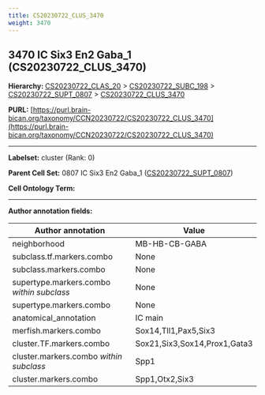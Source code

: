 ```yaml
---
title: CS20230722_CLUS_3470
weight: 3470
---
```

## 3470 IC Six3 En2 Gaba_1 (CS20230722_CLUS_3470)
<b>Hierarchy: </b>
[CS20230722_CLAS_20](../CS20230722_CLAS_20) >
[CS20230722_SUBC_198](../CS20230722_SUBC_198) >
[CS20230722_SUPT_0807](../CS20230722_SUPT_0807) >
[CS20230722_CLUS_3470](../CS20230722_CLUS_3470)

**PURL:** [https://purl.brain-bican.org/taxonomy/CCN20230722/CS20230722_CLUS_3470](https://purl.brain-bican.org/taxonomy/CCN20230722/CS20230722_CLUS_3470)

---


**Labelset:** cluster (Rank: 0)

**Parent Cell Set:** 0807 IC Six3 En2 Gaba_1 ([CS20230722_SUPT_0807](../CS20230722_SUPT_0807))



**Cell Ontology Term:** 

[MARKER GENES.]: #


---

[TRANSFERRED ANNOTATIONS.]: #


[AUTHOR ANNOTATION FIELDS.]: #


**Author annotation fields:**

| Author annotation | Value |
|-------------------|-------|
|neighborhood|MB-HB-CB-GABA|
|subclass.tf.markers.combo|None|
|subclass.markers.combo|None|
|supertype.markers.combo _within subclass_|None|
|supertype.markers.combo|None|
|anatomical_annotation|IC main|
|merfish.markers.combo|Sox14,Tll1,Pax5,Six3|
|cluster.TF.markers.combo|Sox21,Six3,Sox14,Prox1,Gata3|
|cluster.markers.combo _within subclass_|Spp1|
|cluster.markers.combo|Spp1,Otx2,Six3|
